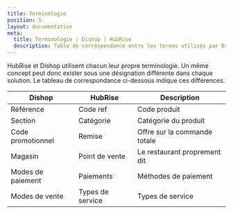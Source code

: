 ```yaml
---
title: Terminologie
position: 5
layout: documentation
meta:
  title: Terminologie | Dishop | HubRise
  description: Table de correspondance entre les termes utilisés par Dishop et ceux utilisés par HubRise.
---
```


HubRise et Dishop utilisent chacun leur propre terminologie. Un même concept peut donc exister sous une désignation différente dans chaque solution. Le tableau de correspondance ci-dessous indique ces différences.

| Dishop            | HubRise          | Description                  |
|-------------------|------------------|------------------------------|
| Référence         | Code ref         | Code produit                 |
| Section           | Catégorie        | Catégorie du produit         |
| Code promotionnel | Remise           | Offre sur la commande totale |
| Magasin           | Point de vente   | Le restaurant proprement dit |
| Modes de paiement | Paiements        | Méthodes de paiement         |
| Modes de vente    | Types de service | Types de service             |
